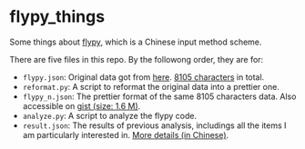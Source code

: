 # flypy_things
Some things about [flypy](https://flypy.com/), which is a Chinese input method scheme.

There are five files in this repo. By the followong order, they are for:

- `flypy.json`: Original data got from [here](http://react.xhup.club/search). [8105 characters](https://github.com/rime-aca/character_set/blob/master/通用規範漢字表.txt) in total.
- `reformat.py`: A script to reformat the original data into a prettier one.
- `flypy_n.json`: The prettier format of the same 8105 characters data. Also accessible on [gist (size: 1.6 M)](https://gist.github.com/zerovip/5e5228fecdf121a956386c69cb3ee0c2).
- `analyze.py`: A script to analyze the flypy code.
- `result.json`: The results of previous analysis, includings all the items I am particularly interested in. [More details (in Chinese)]( https://zerovip.github.io/zh/95251/).
